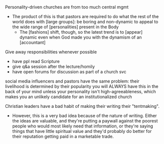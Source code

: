 
Personality-driven churches are from too much central mgmt
- The product of this is that pastors are required to do what the rest of the world does with [large groups]: be boring and non-dynamic to appeal to the wide range of [personalities] present in the Body
    - The [fashions] shift, though, so the latest trend is to [appear] dynamic even when God made you with the dynamism of an [accountant]

Give away responsibilities whenever possible
- have ppl read Scripture
- give q&a session after the lecture/homily
- have open forums for discussion as part of a church svc

social media influencers and pastors have the same problem: their livelihood is determined by their popularity
you will ALWAYS have this in the back of your mind unless your personality isn't high-agreeableness, which makes you an unlikely candidate for an institutionalized church

Christian leaders have a bad habit of making their writing their "tentmaking".
- However, this is a very bad idea because of the nature of writing. Either the ideas are valuable, and they're putting a paywall against the poorest people who would most likely need that information, or they're saying things that have little spiritual value and they'd probably do better for their reputation getting paid in a marketable trade.
